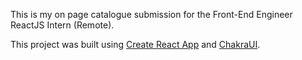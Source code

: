 This is my on page catalogue submission for the Front-End Engineer ReactJS Intern (Remote). 

This project was built using [Create React App](https://github.com/facebook/create-react-app) and [ChakraUI](https://chakra-ui.com/).

